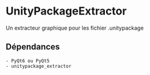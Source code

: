 # UnityPackageExtractor
 Un extracteur graphique pour les fichier .unitypackage 


## Dépendances
    - PyQt6 ou PyQt5
    - unitypackage_extractor